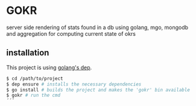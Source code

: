 GOKR
====

server side rendering of stats found in a db using golang, mgo, mongodb and aggregation for computing current state of okrs



installation
--------------

This project is using  [golang's dep](https://golang.github.io/dep/). 

```bash
$ cd /path/to/project
$ dep ensure # installs the necessary dependencies
$ go install # builds the project and makes the 'gokr' bin available
$ gokr # run the cmd
´´´
